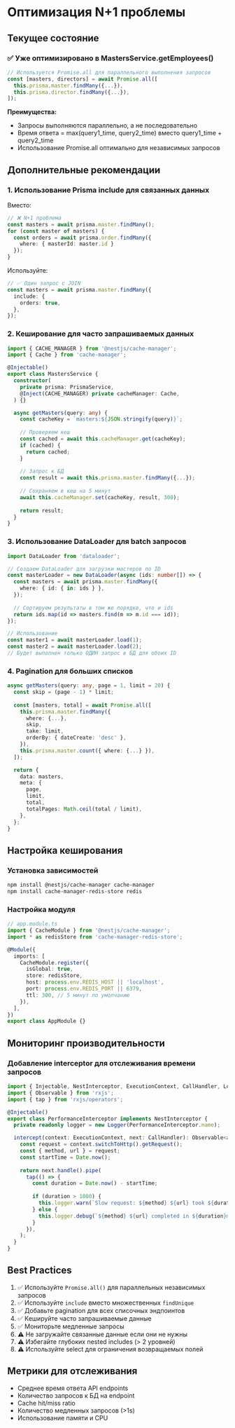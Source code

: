 # Оптимизация N+1 проблемы

## Текущее состояние

### ✅ Уже оптимизировано в MastersService.getEmployees()

```typescript
// Используется Promise.all для параллельного выполнения запросов
const [masters, directors] = await Promise.all([
  this.prisma.master.findMany({...}),
  this.prisma.director.findMany({...}),
]);
```

**Преимущества:**
- Запросы выполняются параллельно, а не последовательно
- Время ответа = max(query1_time, query2_time) вместо query1_time + query2_time
- Использование Promise.all оптимально для независимых запросов

## Дополнительные рекомендации

### 1. Использование Prisma include для связанных данных

Вместо:
```typescript
// ❌ N+1 проблема
const masters = await prisma.master.findMany();
for (const master of masters) {
  const orders = await prisma.order.findMany({ 
    where: { masterId: master.id } 
  });
}
```

Используйте:
```typescript
// ✅ Один запрос с JOIN
const masters = await prisma.master.findMany({
  include: {
    orders: true,
  },
});
```

### 2. Кеширование для часто запрашиваемых данных

```typescript
import { CACHE_MANAGER } from '@nestjs/cache-manager';
import { Cache } from 'cache-manager';

@Injectable()
export class MastersService {
  constructor(
    private prisma: PrismaService,
    @Inject(CACHE_MANAGER) private cacheManager: Cache,
  ) {}

  async getMasters(query: any) {
    const cacheKey = `masters:${JSON.stringify(query)}`;
    
    // Проверяем кеш
    const cached = await this.cacheManager.get(cacheKey);
    if (cached) {
      return cached;
    }
    
    // Запрос к БД
    const result = await this.prisma.master.findMany({...});
    
    // Сохраняем в кеш на 5 минут
    await this.cacheManager.set(cacheKey, result, 300);
    
    return result;
  }
}
```

### 3. Использование DataLoader для batch запросов

```typescript
import DataLoader from 'dataloader';

// Создаем DataLoader для загрузки мастеров по ID
const masterLoader = new DataLoader(async (ids: number[]) => {
  const masters = await prisma.master.findMany({
    where: { id: { in: ids } },
  });
  
  // Сортируем результаты в том же порядке, что и ids
  return ids.map(id => masters.find(m => m.id === id));
});

// Использование
const master1 = await masterLoader.load(1);
const master2 = await masterLoader.load(2);
// Будет выполнен только ОДИН запрос в БД для обоих ID
```

### 4. Pagination для больших списков

```typescript
async getMasters(query: any, page = 1, limit = 20) {
  const skip = (page - 1) * limit;
  
  const [masters, total] = await Promise.all([
    this.prisma.master.findMany({
      where: {...},
      skip,
      take: limit,
      orderBy: { dateCreate: 'desc' },
    }),
    this.prisma.master.count({ where: {...} }),
  ]);

  return {
    data: masters,
    meta: {
      page,
      limit,
      total,
      totalPages: Math.ceil(total / limit),
    },
  };
}
```

## Настройка кеширования

### Установка зависимостей

```bash
npm install @nestjs/cache-manager cache-manager
npm install cache-manager-redis-store redis
```

### Настройка модуля

```typescript
// app.module.ts
import { CacheModule } from '@nestjs/cache-manager';
import * as redisStore from 'cache-manager-redis-store';

@Module({
  imports: [
    CacheModule.register({
      isGlobal: true,
      store: redisStore,
      host: process.env.REDIS_HOST || 'localhost',
      port: process.env.REDIS_PORT || 6379,
      ttl: 300, // 5 минут по умолчанию
    }),
  ],
})
export class AppModule {}
```

## Мониторинг производительности

### Добавление interceptor для отслеживания времени запросов

```typescript
import { Injectable, NestInterceptor, ExecutionContext, CallHandler, Logger } from '@nestjs/common';
import { Observable } from 'rxjs';
import { tap } from 'rxjs/operators';

@Injectable()
export class PerformanceInterceptor implements NestInterceptor {
  private readonly logger = new Logger(PerformanceInterceptor.name);

  intercept(context: ExecutionContext, next: CallHandler): Observable<any> {
    const request = context.switchToHttp().getRequest();
    const { method, url } = request;
    const startTime = Date.now();
    
    return next.handle().pipe(
      tap(() => {
        const duration = Date.now() - startTime;
        
        if (duration > 1000) {
          this.logger.warn(`Slow request: ${method} ${url} took ${duration}ms`);
        } else {
          this.logger.debug(`${method} ${url} completed in ${duration}ms`);
        }
      }),
    );
  }
}
```

## Best Practices

1. ✅ Используйте `Promise.all()` для параллельных независимых запросов
2. ✅ Используйте `include` вместо множественных `findUnique`
3. ✅ Добавьте pagination для всех списочных эндпоинтов
4. ✅ Кешируйте часто запрашиваемые данные
5. ✅ Мониторьте медленные запросы
6. ⚠️ Не загружайте связанные данные если они не нужны
7. ⚠️ Избегайте глубоких nested includes (> 2 уровней)
8. ⚠️ Используйте select для ограничения возвращаемых полей

## Метрики для отслеживания

- Среднее время ответа API endpoints
- Количество запросов к БД на endpoint
- Cache hit/miss ratio
- Количество медленных запросов (>1s)
- Использование памяти и CPU

